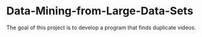 # Data-Mining-from-Large-Data-Sets
The goal of this project is to develop a program that finds duplicate videos.
